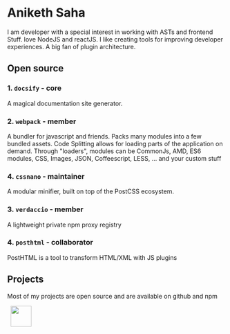 # Aniketh Saha

I am developer with a special interest in working with ASTs and frontend Stuff. love NodeJS and reactJS. I like creating tools for improving developer experiences. A big fan of plugin architecture.

## Open source

### 1. `docsify` - core

A magical documentation site generator.

<a href="//github.com/docsify/docsify"><i class="fa fa-github" aria-hidden="true"></i></a>
<a href="https://docsify.js.org/#/"><i class="fa fa-link" aria-hidden="true"></i></a>

### 2. `webpack` - member

A bundler for javascript and friends. Packs many modules into a few bundled assets. Code Splitting allows for loading parts of the application on demand. Through "loaders", modules can be CommonJs, AMD, ES6 modules, CSS, Images, JSON, Coffeescript, LESS, ... and your custom stuff

<a href="//github.com/webpack"><i class="fa fa-github" aria-hidden="true"></i></a>
<a href="https://webpack.js.org/"><i class="fa fa-link" aria-hidden="true"></i></a>

### 4. `cssnano` - maintainer

A modular minifier, built on top of the PostCSS ecosystem.

<a href="//github.com/cssnano"><i class="fa fa-github" aria-hidden="true"></i></a>
<a href="https://cssnano.co/"><i class="fa fa-link" aria-hidden="true"></i></a>

### 3. `verdaccio` - member

A lightweight private npm proxy registry

<a href="//github.com/verdaccio"><i class="fa fa-github" aria-hidden="true"></i></a>
<a href="https://verdaccio.org/"><i class="fa fa-link" aria-hidden="true"></i></a>

### 4. `posthtml` - collaborator

PostHTML is a tool to transform HTML/XML with JS plugins

<a href="//github.com/posthtml"><i class="fa fa-github" aria-hidden="true"></i></a>
<a href="https://posthtml.org/"><i class="fa fa-link" aria-hidden="true"></i></a>

## Projects

Most of my projects are open source and are available on github and npm

<a style="font-size: 3rem;" href="https://github.com/anikethsaha?utf8=%E2%9C%93&tab=repositories&q=&type=source&language=">
<i class="fa fa-github" aria-hidden="true"></i></a>
<a style="font-size: 3rem;" href="https://www.npmjs.com/settings/anixsaha/packages"><img style="    height: 3rem;
    margin: auto .5rem;
    vertical-align: middle;
" src="https://img.icons8.com/color/48/000000/npm.png"></a>

